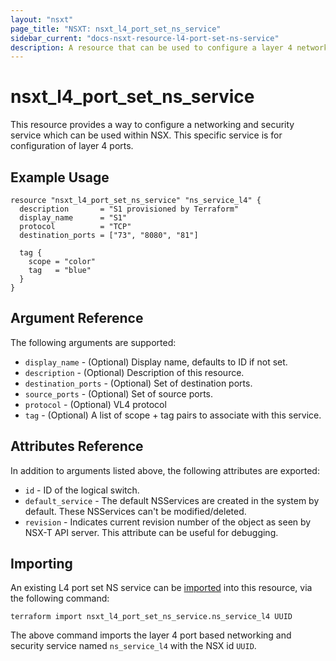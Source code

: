 ```yaml
---
layout: "nsxt"
page_title: "NSXT: nsxt_l4_port_set_ns_service"
sidebar_current: "docs-nsxt-resource-l4-port-set-ns-service"
description: A resource that can be used to configure a layer 4 networking and security service with ports in NSX.
---
```


# nsxt_l4_port_set_ns_service

This resource provides a way to configure a networking and security service which can be used within NSX. This specific service is for configuration of layer 4 ports.

## Example Usage

```hcl
resource "nsxt_l4_port_set_ns_service" "ns_service_l4" {
  description       = "S1 provisioned by Terraform"
  display_name      = "S1"
  protocol          = "TCP"
  destination_ports = ["73", "8080", "81"]

  tag {
    scope = "color"
    tag   = "blue"
  }
}
```

## Argument Reference

The following arguments are supported:

* `display_name` - (Optional) Display name, defaults to ID if not set.
* `description` - (Optional) Description of this resource.
* `destination_ports` - (Optional) Set of destination ports.
* `source_ports` - (Optional) Set of source ports.
* `protocol` - (Optional) VL4 protocol
* `tag` - (Optional) A list of scope + tag pairs to associate with this service.

## Attributes Reference

In addition to arguments listed above, the following attributes are exported:

* `id` - ID of the logical switch.
* `default_service` - The default NSServices are created in the system by default. These NSServices can't be modified/deleted.
* `revision` - Indicates current revision number of the object as seen by NSX-T API server. This attribute can be useful for debugging.

## Importing

An existing L4 port set NS service can be [imported][docs-import] into this resource, via the following command:

[docs-import]: /docs/import/index.html

```
terraform import nsxt_l4_port_set_ns_service.ns_service_l4 UUID
```

The above command imports the layer 4 port based networking and security service named `ns_service_l4` with the NSX id `UUID`.
